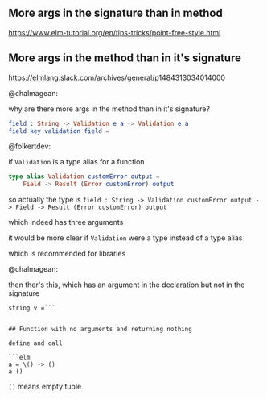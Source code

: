 ## More args in the signature than in method

https://www.elm-tutorial.org/en/tips-tricks/point-free-style.html

## More args in the method than in it's signature

https://elmlang.slack.com/archives/general/p1484313034014000

@chalmagean:

why are there more args in the method than in it's signature?

```elm
field : String -> Validation e a -> Validation e a
field key validation field =
```

@folkertdev:

if `Validation` is a type alias for a function

```elm
type alias Validation customError output =
    Field -> Result (Error customError) output
```

so actually the type is `field : String -> Validation customError output -> Field -> Result (Error customError) output`
 
which indeed has three arguments

it would be more clear if `Validation` were a type instead of a type alias

which is recommended for libraries

@chalmagean:

then ther's this, which has an argument in the declaration but not in the signature
```string : Validation e String
string v =```


## Function with no arguments and returning nothing

define and call

```elm
a = \() -> ()
a ()
```

`()` means empty tuple
